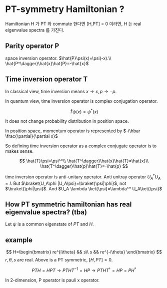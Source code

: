 # PT-symmetry Hamiltonian ? 

Hamiltonian H 가 PT 와 commute 한다면 [H,PT] = 0 이라면, H 는 real eigenvalue spectra 를 가진다. 

## Parity operator P

space inversion operator. $\hat{P}\psi(x)=\psi(-x).\\
 \hat{P^\dagger}\hat{x}\hat{P}=-\hat{x}$

## Time inversion operator T

In classical view, time inversion means $x\rightarrow x,p\rightarrow -p.$

In quantum view, time inversion operator is complex conjugation operator. 

$$
\hat{T}\psi(x)=\psi^*(x)
$$

It does not change probability distribution in position space.

In position space, momentum operator is represented by $-i\hbar \frac{\partial}{\partial x}$

So defining time inversion operator as a complex conjugate operator is to makes sense.

$$
\hat{T}\psi=\psi^*\\
 \hat{T^\dagger}\hat{x}\hat{T}=\hat{x}\\
 \hat{T^\dagger}\hat{p}\hat{T}=-\hat{p}
 $$

time inversion operator is anti-unitary operator. Anti unitray operator $U^{\dagger}_{A} U_A=I$. But $\braket{U_A\phi |U_A\psi}=\braket{\psi|\phi}$, not $\braket{\phi|\psi}$. And $U_A \lambda \ket{\psi}=\lambda^* U_A\ket{\psi}$

## How PT symmetric hamiltonian has real eigenvalue spectra? (tba)

Let $\psi$ is a common eigenstate of $PT$ and $H$.


## example

$$
H=\begin{bmatrix}
re^{i\theta} && s\\
s && re^{-i\theta}
\end{bmatrix}
$$
$r,\theta,s$ are real. Above is a PT symmetric, $[H,PT]=0$.

$$
PTH = HPT \rightarrow PTHT^{-1}=HP\rightarrow PTHT^{\dagger}=HP = PH^*
$$

In 2-dimension, P operator is pauli x operator. 